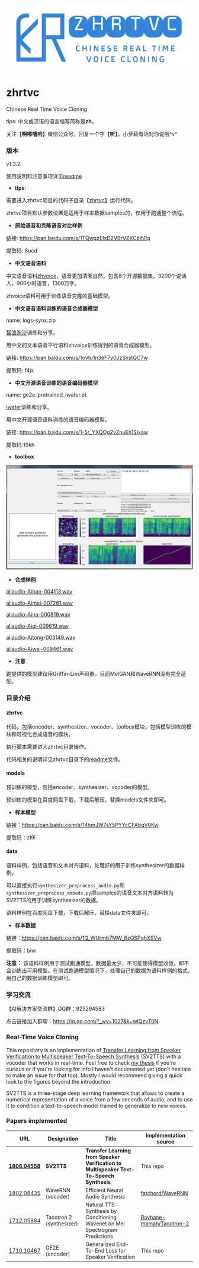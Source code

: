![zhrtvc](zhrtvc.png "zhrtvc")

# zhrtvc
Chinese Real Time Voice Cloning

tips: 中文或汉语的语言缩写简称是**zh**。

关注【**啊啦嘻哈**】微信公众号，回复一个字【**听**】，小萝莉有话对你说哦^v^

### 版本

v1.3.2

使用说明和注意事项详见[readme](zhrtvc/README.md)

+ **tips**: 

需要进入zhrtvc项目的代码子目录【[zhrtvc](zhrtvc)】运行代码。

zhrtvc项目默认参数设置是适用于样本数据samples的，仅用于跑通整个流程。

+ **原始语音和克隆语音对比样例**

链接: https://pan.baidu.com/s/1TQwgzEIxD2VBrVZKCblN1g 

提取码: 8ucd


+ **中文语音语料**

中文语音语料[zhvoice](https://github.com/KuangDD/zhvoice)，语音更加清晰自然，包含8个开源数据集，3200个说话人，900小时语音，1300万字。

zhvoice语料可用于训练语音克隆的基础模型。

+ **中文语音语料训练的语音合成器模型**

name: logs-synx.zip

[智浪淘沙](https://github.com/zhilangtaosha)训练和分享。

用中文的文本语音平行语料zhvoice训练得到的语音合成器模型。

链接: https://pan.baidu.com/s/1ovtu1n3eF7y0JzSxstQC7w

提取码: f4jx


+ **中文开源语音训练的语音编码器模型**

name: ge2e_pretrained_iwater.pt

[iwater](https://github.com/iwater)训练和分享。

用中文开源语音语料训练的语音编码器模型。

链接: https://pan.baidu.com/s/1-5r_YXQOg2vZnuEh1Slxaw

提取码:19kh


+ **toolbox**

![toolbox](data/files/toolbox.png "toolbox")


+ **合成样例**

[aliaudio-Aibao-004113.wav](data/files/aliaudio-Aibao-004113.wav)

[aliaudio-Aimei-007261.wav](data/files/aliaudio-Aimei-007261.wav)

[aliaudio-Aina-000819.wav](data/files/aliaudio-Aina-000819.wav)

[aliaudio-Aiqi-009619.wav](data/files/aliaudio-Aiqi-009619.wav)

[aliaudio-Aitong-003149.wav](data/files/aliaudio-Aitong-003149.wav)

[aliaudio-Aiwei-009461.wav](data/files/aliaudio-Aiwei-009461.wav)


+ **注意**

跑提供的模型建议用Griffin-Lim声码器，目前MelGAN和WaveRNN没有完全适配。


### 目录介绍

#### zhrtvc
代码，包括encoder、synthesizer、vocoder、toolbox模块，包括模型训练的模块和可视化合成语音的模块。

执行脚本需要进入zhrtvc目录操作。

代码相关的说明详见zhrtvc目录下的[readme](zhrtvc/README.md)文件。


#### models
预训练的模型，包括encoder、synthesizer、vocoder的模型。

预训练的模型在百度网盘下载，下载后解压，替换models文件夹即可。

+ **样本模型**

链接：https://pan.baidu.com/s/14hmJW7sY5PYYcCFAbqV0Kw 

提取码：zl9i


#### data
语料样例，包括语音和文本对齐语料，处理好的用于训练synthesizer的数据样例。

可以直接执行`synthesizer_preprocess_audio.py`和`synthesizer_preprocess_embeds.py`把samples的语音文本对齐语料转为SV2TTS的用于训练synthesizer的数据。

语料样例在百度网盘下载，下载后解压，替换data文件夹即可。

+ **样本数据**

链接：https://pan.baidu.com/s/1Q_WUrmb7MW_6zQSPqhX9Vw 

提取码：bivr


**注意：** 该语料样例用于测试跑通模型，数据量太少，不可能使得模型收敛，即不会训练出可用模型。在测试跑通模型情况下，处理自己的数据为语料样例的格式，用自己的数据训练模型即可。


### 学习交流

【AI解决方案交流群】QQ群：925294583

点击链接加入群聊：https://jq.qq.com/?_wv=1027&k=wlQzvT0N


### Real-Time Voice Cloning
This repository is an implementation of [Transfer Learning from Speaker Verification to
Multispeaker Text-To-Speech Synthesis](https://arxiv.org/pdf/1806.04558.pdf) (SV2TTS) with a vocoder that works in real-time. Feel free to check [my thesis](https://matheo.uliege.be/handle/2268.2/6801) if you're curious or if you're looking for info I haven't documented yet (don't hesitate to make an issue for that too). Mostly I would recommend giving a quick look to the figures beyond the introduction.

SV2TTS is a three-stage deep learning framework that allows to create a numerical representation of a voice from a few seconds of audio, and to use it to condition a text-to-speech model trained to generalize to new voices.

### Papers implemented  
| URL | Designation | Title | Implementation source |
| --- | ----------- | ----- | --------------------- |
|[**1806.04558**](https://arxiv.org/pdf/1806.04558.pdf) | **SV2TTS** | **Transfer Learning from Speaker Verification to Multispeaker Text-To-Speech Synthesis** | This repo |
|[1802.08435](https://arxiv.org/pdf/1802.08435.pdf) | WaveRNN (vocoder) | Efficient Neural Audio Synthesis | [fatchord/WaveRNN](https://github.com/fatchord/WaveRNN) |
|[1712.05884](https://arxiv.org/pdf/1712.05884.pdf) | Tacotron 2 (synthesizer) | Natural TTS Synthesis by Conditioning Wavenet on Mel Spectrogram Predictions | [Rayhane-mamah/Tacotron-2](https://github.com/Rayhane-mamah/Tacotron-2)
|[1710.10467](https://arxiv.org/pdf/1710.10467.pdf) | GE2E (encoder)| Generalized End-To-End Loss for Speaker Verification | This repo |
